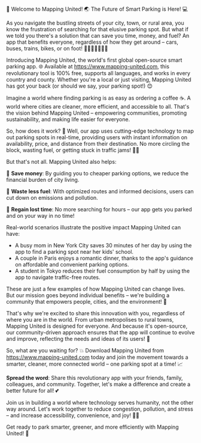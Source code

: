 🎉 Welcome to Mapping United! 🌏 The Future of Smart Parking is Here! 💻

As you navigate the bustling streets of your city, town, or rural area, you know the frustration of searching for that elusive parking spot. But what if we told you there's a solution that can save you time, money, and fuel? An app that benefits everyone, regardless of how they get around – cars, buses, trains, bikes, or on foot! 🚗🚌🚂🚴‍♀️🏃‍♂️

Introducing Mapping United, the world's first global open-source smart parking app. 🌐 Available at https://www.mapping-united.com, this revolutionary tool is 100% free, supports all languages, and works in every country and county. Whether you're a local or just visiting, Mapping United has got your back (or should we say, your parking spot!) 😊

Imagine a world where finding parking is as easy as ordering a coffee ☕️. A world where cities are cleaner, more efficient, and accessible to all. That's the vision behind Mapping United – empowering communities, promoting sustainability, and making life easier for everyone.

So, how does it work? 🤔 Well, our app uses cutting-edge technology to map out parking spots in real-time, providing users with instant information on availability, price, and distance from their destination. No more circling the block, wasting fuel, or getting stuck in traffic jams! 🚗💨

But that's not all. Mapping United also helps:

🔹 **Save money**: By guiding you to cheaper parking options, we reduce the financial burden of city living.

🔹 **Waste less fuel**: With optimized routes and informed decisions, users can cut down on emissions and pollution.

🔹 **Regain lost time**: No more searching for hours – our app gets you parked and on your way in no time!

Real-world scenarios illustrate the positive impact Mapping United can have:

* A busy mom in New York City saves 30 minutes of her day by using the app to find a parking spot near her kids' school.
* A couple in Paris enjoys a romantic dinner, thanks to the app's guidance on affordable and convenient parking options.
* A student in Tokyo reduces their fuel consumption by half by using the app to navigate traffic-free routes.

These are just a few examples of how Mapping United can change lives. But our mission goes beyond individual benefits – we're building a community that empowers people, cities, and the environment! 🌈

That's why we're excited to share this innovation with you, regardless of where you are in the world. From urban metropolises to rural towns, Mapping United is designed for everyone. And because it's open-source, our community-driven approach ensures that the app will continue to evolve and improve, reflecting the needs and ideas of its users! 🌟

So, what are you waiting for? 💥 Download Mapping United from https://www.mapping-united.com today and join the movement towards a smarter, cleaner, more connected world – one parking spot at a time! 📈

**Spread the word**: Share this revolutionary app with your friends, family, colleagues, and community. Together, let's make a difference and create a better future for all! 💕

Join us in building a world where technology serves humanity, not the other way around. Let's work together to reduce congestion, pollution, and stress – and increase accessibility, convenience, and joy! 🌈💖

Get ready to park smarter, greener, and more efficiently with Mapping United! 🚀